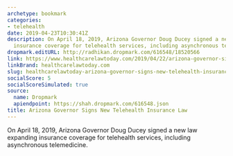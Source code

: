 ```yaml
---
archetype: bookmark
categories:
- telehealth
date: 2019-04-23T10:30:41Z
description: On April 18, 2019, Arizona Governor Doug Ducey signed a new law expanding
  insurance coverage for telehealth services, including asynchronous telemedicine.
dropmark.editURL: http://radhikan.dropmark.com/616548/18520566
link: https://www.healthcarelawtoday.com/2019/04/22/arizona-governor-signs-new-telehealth-insurance-law/
linkBrand: healthcarelawtoday.com
slug: healthcarelawtoday-arizona-governor-signs-new-telehealth-insurance-law
socialScore: 5
socialScoreSimulated: true
source:
  name: Dropmark
  apiendpoint: https://shah.dropmark.com/616548.json
title: Arizona Governor Signs New Telehealth Insurance Law
---
```

On April 18, 2019, Arizona Governor Doug Ducey signed a new law expanding insurance coverage for telehealth services, including asynchronous telemedicine.